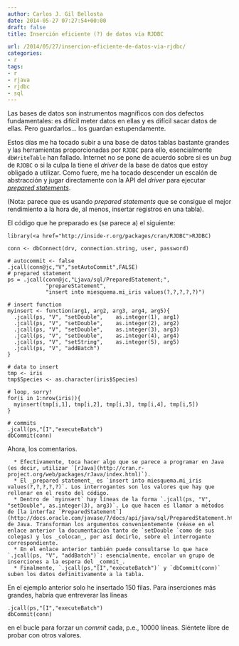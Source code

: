 ```yaml
---
author: Carlos J. Gil Bellosta
date: 2014-05-27 07:27:54+00:00
draft: false
title: Inserción eficiente (?) de datos vía RJDBC

url: /2014/05/27/insercion-eficiente-de-datos-via-rjdbc/
categories:
- r
tags:
- r
- rjava
- rjdbc
- sql
---
```


Las bases de datos son instrumentos magníficos con dos defectos fundamentales: es difícil meter datos en ellas y es difícil sacar datos de ellas. Pero guardarlos... los guardan estupendamente.

Estos días me ha tocado subir a una base de datos tablas bastante grandes y las herramientas proporcionadas por `RJDBC` para ello, esencialmente `dbWriteTable` han fallado. Internet no se pone de acuerdo sobre si es un _bug_ de `RJDBC` o si la culpa la tiene el _driver_ de la base de datos que estoy obligado a utilizar. Como fuere, me ha tocado descender un escalón de abstracción y jugar directamente con la API del _driver_ para ejecutar [_prepared statements_](http://en.wikipedia.org/wiki/Prepared_statement).

(Nota: parece que es usando _prepared statements_ que se consigue el mejor rendimiento a la hora de, al menos, insertar registros en una tabla).

El código que he preparado es (se parece a) el siguiente:








    library(<a href="http://inside-r.org/packages/cran/RJDBC">RJDBC)
     
    conn <- dbConnect(drv, connection.string, user, password)
     
    # autocommit <- false
    .jcall(conn@jc,"V","setAutoCommit",FALSE)
    # prepared statement
    ps = .jcall(conn@jc,"Ljava/sql/PreparedStatement;",
                "prepareStatement",
                "insert into miesquema.mi_iris values(?,?,?,?,?)")
     
    # insert function
    myinsert <- function(arg1, arg2, arg3, arg4, arg5){
      .jcall(ps, "V", "setDouble",    as.integer(1), arg1)
      .jcall(ps, "V", "setDouble",    as.integer(2), arg2)
      .jcall(ps, "V", "setDouble",    as.integer(3), arg3)
      .jcall(ps, "V", "setDouble",    as.integer(4), arg4)
      .jcall(ps, "V", "setString",    as.integer(5), arg5)
      .jcall(ps, "V", "addBatch")
    }
     
    # data to insert
    tmp <- iris
    tmp$Species <- as.character(iris$Species)
     
    # loop, sorry!
    for(i in 1:nrow(iris)){
      myinsert(tmp[i,1], tmp[i,2], tmp[i,3], tmp[i,4], tmp[i,5])
    }
     
    # commits
    .jcall(ps,"[I","executeBatch")
    dbCommit(conn)








Ahora, los comentarios.



	  * Efectivamente, toca hacer algo que se parece a programar en Java (es decir, utilizar `[rJava](http://cran.r-project.org/web/packages/rJava/index.html)`).
	  * El _prepared statement_ es `insert into miesquema.mi_iris values(?,?,?,?,?)`. Los interrogantes son los valores que hay que rellenar en el resto del código.
	  * Dentro de `myinsert` hay líneas de la forma `.jcall(ps, "V", "setDouble", as.integer(3), arg3)`. Lo que hacen es llamar a métodos de [la interfaz `PreparedStatement`](http://docs.oracle.com/javase/7/docs/api/java/sql/PreparedStatement.html) de Java. Transforman los argumentos convenientemente (véase en el enlace anterior la documentación tanto de `setDouble `como de sus colegas) y los _colocan_, por así decirlo, sobre el interrogante correspondiente.
	  * En el enlace anterior también puede consultarse lo que hace `.jcall(ps, "V", "addBatch")`: esencialmente, encolar un grupo de inserciones a la espera del _commit_.
	  * Finalmente, `.jcall(ps,"[I","executeBatch")` y `dbCommit(conn)` suben los datos definitivamente a la tabla.

En el ejemplo anterior solo he insertado 150 filas. Para inserciones más grandes, habría que entreverar las líneas








    .jcall(ps,"[I","executeBatch")
    dbCommit(conn)








en el bucle para forzar un _commit_ cada, p.e., 10000 líneas. Siéntete libre de probar con otros valores.
